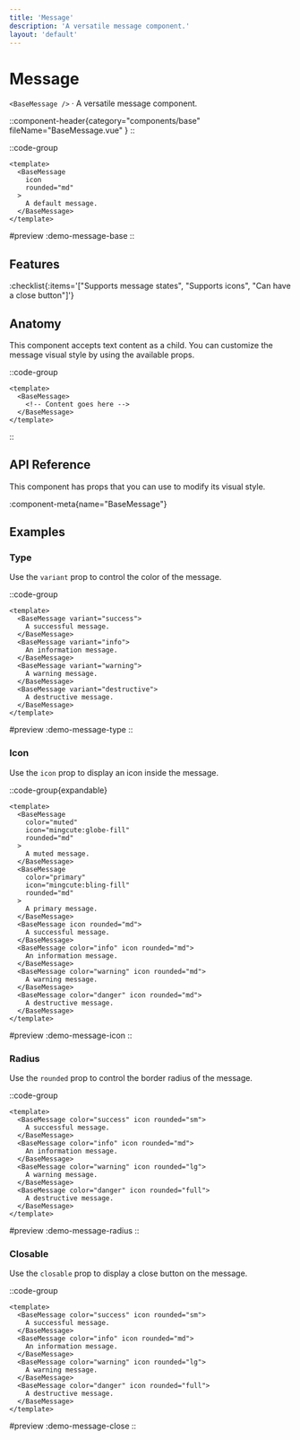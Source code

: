 ```yaml
---
title: 'Message'
description: 'A versatile message component.'
layout: 'default'
---
```


# Message

`<BaseMessage />` · A versatile message component.

::component-header{category="components/base" fileName="BaseMessage.vue" }
::

::code-group

```vue [Comp.vue]
<template>
  <BaseMessage
    icon
    rounded="md"
  >
    A default message.
  </BaseMessage>
</template>
```

#preview
:demo-message-base
::

## Features

:checklist{:items='["Supports message states", "Supports icons", "Can have a close button"]'}

## Anatomy
This component accepts text content as a child. You can customize the message visual style by using the available props.

::code-group

```vue [Comp.vue]
<template>
  <BaseMessage>
    <!-- Content goes here -->
  </BaseMessage>
</template>
```

::

## API Reference

This component has props that you can use to modify its visual style.

:component-meta{name="BaseMessage"}

## Examples

### Type

Use the `variant` prop to control the color of the message.

::code-group

```vue [Comp.vue]
<template>
  <BaseMessage variant="success">
    A successful message.
  </BaseMessage>
  <BaseMessage variant="info">
    An information message.
  </BaseMessage>
  <BaseMessage variant="warning">
    A warning message.
  </BaseMessage>
  <BaseMessage variant="destructive">
    A destructive message.
  </BaseMessage>
</template>
```

#preview
:demo-message-type
::

### Icon

Use the `icon` prop to display an icon inside the message.

::code-group{expandable}

```vue [Comp.vue]
<template>
  <BaseMessage
    color="muted"
    icon="mingcute:globe-fill"
    rounded="md"
  >
    A muted message.
  </BaseMessage>
  <BaseMessage
    color="primary"
    icon="mingcute:bling-fill"
    rounded="md"
  >
    A primary message.
  </BaseMessage>
  <BaseMessage icon rounded="md">
    A successful message.
  </BaseMessage>
  <BaseMessage color="info" icon rounded="md">
    An information message.
  </BaseMessage>
  <BaseMessage color="warning" icon rounded="md">
    A warning message.
  </BaseMessage>
  <BaseMessage color="danger" icon rounded="md">
    A destructive message.
  </BaseMessage>
</template>
```

#preview
:demo-message-icon
::

### Radius

Use the `rounded` prop to control the border radius of the message.

::code-group

```vue [Comp.vue]
<template>
  <BaseMessage color="success" icon rounded="sm">
    A successful message.
  </BaseMessage>
  <BaseMessage color="info" icon rounded="md">
    An information message.
  </BaseMessage>
  <BaseMessage color="warning" icon rounded="lg">
    A warning message.
  </BaseMessage>
  <BaseMessage color="danger" icon rounded="full">
    A destructive message.
  </BaseMessage>
</template>
```

#preview
:demo-message-radius
::

### Closable

Use the `closable` prop to display a close button on the message.

::code-group

```vue [Comp.vue]
<template>
  <BaseMessage color="success" icon rounded="sm">
    A successful message.
  </BaseMessage>
  <BaseMessage color="info" icon rounded="md">
    An information message.
  </BaseMessage>
  <BaseMessage color="warning" icon rounded="lg">
    A warning message.
  </BaseMessage>
  <BaseMessage color="danger" icon rounded="full">
    A destructive message.
  </BaseMessage>
</template>
```

#preview
:demo-message-close
::
